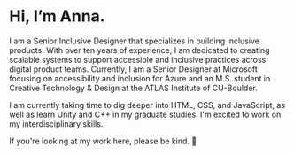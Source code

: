 <h1>Hi, I’m Anna. </h1>
<p>
 I am a Senior Inclusive Designer that specializes in building inclusive products. With over ten years of experience, I am dedicated to creating scalable systems to support accessible and inclusive practices across digital product teams. Currently, I am a Senior Designer at Microsoft focusing on accessibility and inclusion for Azure and an M.S. student in Creative Technology & Design at the ATLAS Institute of CU-Boulder.
</p>
<p>I am currently taking time to dig deeper into HTML, CSS, and JavaScript, as well as learn Unity and C++ in my graduate studies. I'm excited to work on my interdisciplinary skills.<p>
  <p> If you're looking at my work here, please be kind. 💖</p>

<!---
annaecookux/annaecookux is a ✨ special ✨ repository because its `README.md` (this file) appears on your GitHub profile.
You can click the Preview link to take a look at your changes.
--->
